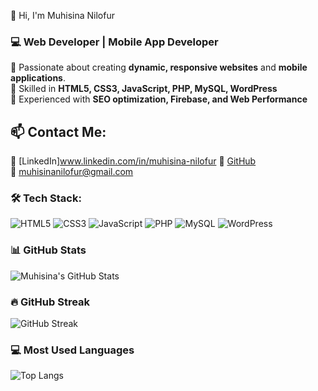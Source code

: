 👋 Hi, I'm Muhisina Nilofur  
### 💻 Web Developer | Mobile App Developer  

🚀 Passionate about creating **dynamic, responsive websites** and **mobile applications**.  
🔹 Skilled in **HTML5, CSS3, JavaScript, PHP, MySQL, WordPress**  
🔹 Experienced with **SEO optimization, Firebase, and Web Performance** 

## 📫 Contact Me:  
💼 [LinkedIn]www.linkedin.com/in/muhisina-nilofur
🐙 [GitHub](https://github.com/muhisina123)  
📧 muhisinanilofur@gmail.com


### 🛠 Tech Stack:

![HTML5](https://img.shields.io/badge/HTML5-E34F26?style=flat&logo=html5&logoColor=white)
![CSS3](https://img.shields.io/badge/CSS3-1572B6?style=flat&logo=css3&logoColor=white)
![JavaScript](https://img.shields.io/badge/JavaScript-F7DF1E?style=flat&logo=javascript&logoColor=black)
![PHP](https://img.shields.io/badge/PHP-777BB4?style=flat&logo=php&logoColor=white)
![MySQL](https://img.shields.io/badge/MySQL-4479A1?style=flat&logo=mysql&logoColor=white)
![WordPress](https://img.shields.io/badge/WordPress-21759B?style=flat&logo=wordpress&logoColor=white)


### 📊 GitHub Stats  
![Muhisina's GitHub Stats](https://github-readme-stats.vercel.app/api?username=muhisina123&show_icons=true&theme=radical)  

### 🔥 GitHub Streak  
![GitHub Streak](https://github-readme-streak-stats.herokuapp.com/?user=muhisina123&theme=dark)  

### 💻 Most Used Languages  
![Top Langs](https://github-readme-stats.vercel.app/api/top-langs/?username=muhisina123&layout=compact&theme=radical)  

